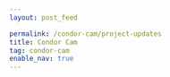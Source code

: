 ```yaml
---
layout: post_feed

permalink: /condor-cam/project-updates
title: Condor Cam
tag: condor-cam
enable_nav: true
---
```


